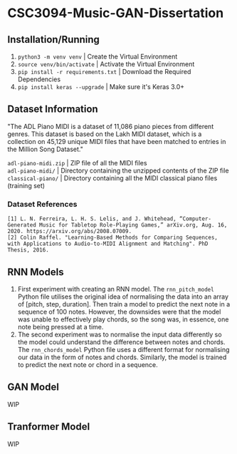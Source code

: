 # CSC3094-Music-GAN-Dissertation

## Installation/Running
1. `python3 -m venv venv` | Create the Virtual Environment
2. `source venv/bin/activate` | Activate the Virtual Environment
3. `pip install -r requirements.txt` | Download the Required Dependencies
4. `pip install keras --upgrade` | Make sure it's Keras 3.0+

## Dataset Information
"The ADL Piano MIDI is a dataset of 11,086 piano pieces from different genres. This dataset is based on the Lakh MIDI dataset, which is a collection on 45,129 unique MIDI files that have been matched to entries in the Million Song Dataset."

`adl-piano-midi.zip` | ZIP file of all the MIDI files \
`adl-piano-midi/` | Directory containing the unzipped contents of the ZIP file \
`classical-piano/` | Directory containing all the MIDI classical piano files (training set)

### Dataset References
```
[1] L. N. Ferreira, L. H. S. Lelis, and J. Whitehead, “Computer-Generated Music for Tabletop Role-Playing Games,” arXiv.org, Aug. 16, 2020. https://arxiv.org/abs/2008.07009.
[2] Colin Raffel. "Learning-Based Methods for Comparing Sequences, with Applications to Audio-to-MIDI Alignment and Matching". PhD Thesis, 2016.
```

## RNN Models
1. First experiment with creating an RNN model. The `rnn_pitch_model` Python file utilises the original idea of normalising the data into an array of [pitch, step, duration]. Then train a model to predict the next note in a sequence of 100 notes. However, the downsides were that the model was unable to effectively play chords, so the song was, in essence, one note being pressed at a time.
2. The second experiment was to normalise the input data differently so the model could understand the difference between notes and chords. The `rnn_chords_model` Python file uses a different format for normalising our data in the form of notes and chords. Similarly, the model is trained to predict the next note or chord in a sequence.

## GAN Model
WIP

## Tranformer Model
WIP
